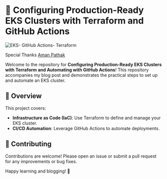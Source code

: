 # 🚀 Configuring Production-Ready EKS Clusters with Terraform and GitHub Actions

![EKS- GitHub Actions- Terraform](assets/Presentation1.gif)

Special Thanks [Aman Pathak]("https://github.com/AmanPathak-DevOps")

Welcome to the repository for **Configuring Production-Ready EKS Clusters with Terraform and Automating with GitHub Actions**! This repository accompanies my blog post and demonstrates the practical steps to set up and automate an EKS cluster.

## 🌟 Overview
This project covers:
- **Infrastructure as Code (IaC)**: Use Terraform to define and manage your EKS cluster.
- **CI/CD Automation**: Leverage GitHub Actions to automate deployments.

## 🤝 Contributing
Contributions are welcome! Please open an issue or submit a pull request for any improvements or bug fixes.

Happy learning and blogging! 🌟

